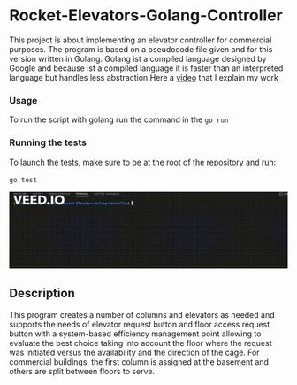 # Rocket-Elevators-Golang-Controller
This project is about implementing an elevator controller for commercial purposes.  The program is based on a pseudocode file given and for this version written in Golang. Golang ist a compiled language  designed by Google and because ist a compiled language it is faster than an interpreted language but handles less abstraction.Here a [video](https://drive.google.com/file/d/13dNLaarjPkoS8UFG3nO1uvWlKZEHt5lP/view?usp=sharing) that I explain my work

### Usage 
To run the script with golang run the command in the 
`go run`


### Running the tests

To launch the tests, make sure to be at the root of the repository and run:

`go test`

![](https://github.com/JulienCharbonneau/Rocket-Elevators-Golang-Controller/blob/main/goTest.gif)


## Description
This program creates a number of columns and elevators as needed and supports the needs of elevator request button and floor access request button with a system-based efficiency management point allowing to evaluate the best choice taking into account the floor where the request was initiated versus the availability and the direction of the cage. For commercial buildings, the first column is assigned at the basement and others are split between floors to serve.



